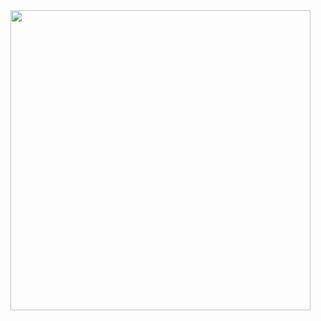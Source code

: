 <img src="https://github.com/yilmazfatih6/WindEnergyIdle/blob/main/gameplay.gif" style="display:block;" width="480px"/>

